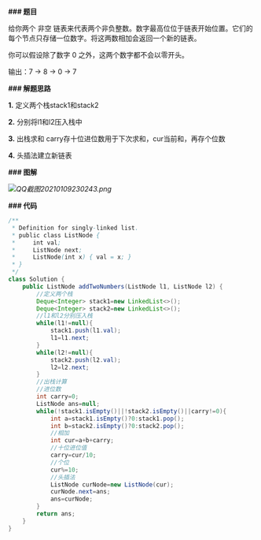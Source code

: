 **### 题目**

给你两个 非空 链表来代表两个非负整数。数字最高位位于链表开始位置。它们的每个节点只存储一位数字。将这两数相加会返回一个新的链表。



你可以假设除了数字 0 之外，这两个数字都不会以零开头。

输出：7 -> 8 -> 0 -> 7



**### 解题思路**

**1.** 定义两个栈stack1和stack2

**2.** 分别将l1和l2压入栈中

**3.** 出栈求和 carry存十位进位数用于下次求和，cur当前和，再存个位数

**4.** 头插法建立新链表



**### 图解**

*![QQ截图20210109230243.png](https://pic.leetcode-cn.com/1610204580-pNShiX-QQ%E6%88%AA%E5%9B%BE20210109230243.png)*



**### 代码**

```java
/**
 * Definition for singly-linked list.
 * public class ListNode {
 *     int val;
 *     ListNode next;
 *     ListNode(int x) { val = x; }
 * }
 */
class Solution {
    public ListNode addTwoNumbers(ListNode l1, ListNode l2) {
        //定义两个栈
        Deque<Integer> stack1=new LinkedList<>();
        Deque<Integer> stack2=new LinkedList<>();
        //l1和l2分别压入栈
        while(l1!=null){
            stack1.push(l1.val);
            l1=l1.next;
        }
        while(l2!=null){
            stack2.push(l2.val);
            l2=l2.next;
        }
        //出栈计算
        //进位数
        int carry=0;
        ListNode ans=null;
        while(!stack1.isEmpty()||!stack2.isEmpty()||carry!=0){
            int a=stack1.isEmpty()?0:stack1.pop();
            int b=stack2.isEmpty()?0:stack2.pop();
            //相加
            int cur=a+b+carry;
            //十位进位值
            carry=cur/10;
            //个位
            cur%=10;
            //头插法
            ListNode curNode=new ListNode(cur);
            curNode.next=ans;
            ans=curNode;
        }
        return ans;
    }
}




```


